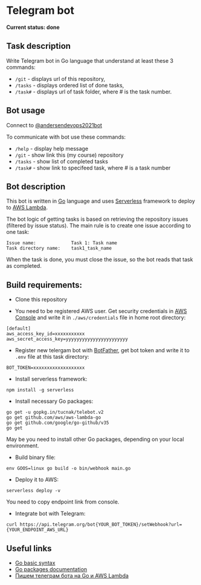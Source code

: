 # Telegram bot

**Current status: done**

## Task description

Write Telegram bot in Go language that understand at least these 3 commands:

- `/git` - displays url of this repository,
- `/tasks` - displays ordered list of done tasks,
- `/task#` - displays url of task folder, where # is the task number.

## Bot usage

Connect to [@andersendevops2021bot](https://t.me/andersendevops2021bot)

To communicate with bot use these commands:

- `/help` - display help message
- `/git` - show link this (my course) repository
- `/tasks` - show list of completed tasks
- `/task#` - show link to specifeed task, where # is a task number

## Bot description

This bot is written in [Go](https://golang.org/) language and uses [Serverless](https://www.serverless.com/) framework to deploy to [AWS Lambda](https://aws.amazon.com/lambda/).

The bot logic of getting tasks is based on retrieving the repository issues (filtered by issue status). The main rule is to create one issue according to one task:

```
Issue name:             Task 1: Task name
Task directory name:    task1_task_name
```

When the task is done, you must close the issue, so the bot reads that task as completed.

## Build requirements:

- Clone this repository

- You need to be registered AWS user. Get security credentials in [AWS Console](https://console.aws.amazon.com/iam/home?#/security_credentials) and write it in `./aws/credentials` file in home root directory:

```
[default]
aws_access_key_id=xxxxxxxxxxx
aws_secret_access_key=yyyyyyyyyyyyyyyyyyyyyyy
```

- Register new telergam bot with [BotFather](https://t.me/botfather), get bot token and write it to `.env` file at this task directory:

```
BOT_TOKEN=xxxxxxxxxxxxxxxxxxx
```

- Install serverless framework:

```
npm install -g serverless
```

- Install necessary Go packages:

```
go get -u gopkg.in/tucnak/telebot.v2
go get github.com/aws/aws-lambda-go
go get github.com/google/go-github/v35
go get
```

May be you need to install other Go packages, depending on your local environment.

- Build binary file:

```
env GOOS=linux go build -o bin/webhook main.go
```

- Deploy it to AWS:

```
serverless deploy -v
```

You need to copy endpoint link from console.

- Integrate bot with Telegram:

```
curl https://api.telegram.org/bot{YOUR_BOT_TOKEN}/setWebhook?url={YOUR_ENDPOINT_AWS_URL}
```

## Useful links

- [Go basic syntax](https://medium.com/@manus.can/learn-golang-basic-syntax-in-10-minutes-48608a315896)
- [Go packages documentation](https://pkg.go.dev/)
- [Пишем телеграм бота на Go и AWS Lambda](https://habr.com/ru/post/555518/)
